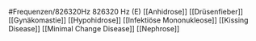 #Frequenzen/826320Hz
826320 Hz (E)
[[Anhidrose]]
[[Drüsenfieber]]
[[Gynäkomastie]]
[[Hypohidrose]]
[[Infektiöse Mononukleose]]
[[Kissing Disease]]
[[Minimal Change Disease]]
[[Nephrose]]